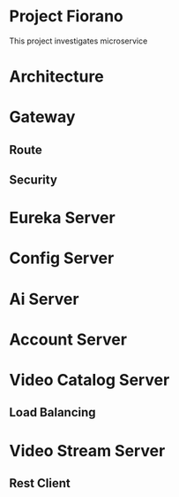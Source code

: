 # Project Fiorano
This project investigates microservice
# Architecture


# Gateway

## Route

## Security

# Eureka Server

# Config Server

# Ai Server


# Account Server


# Video Catalog Server

## Load Balancing


# Video Stream Server


## Rest Client


